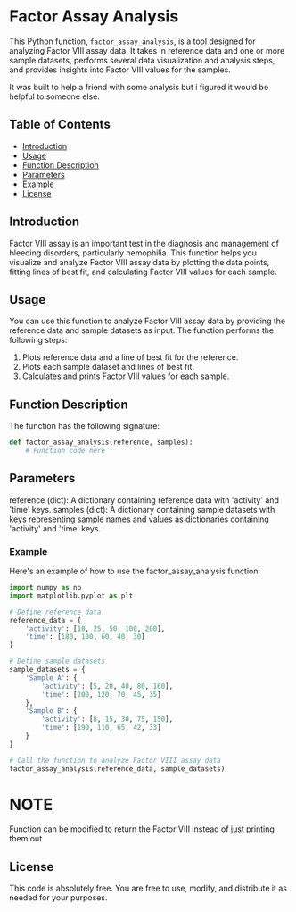# Factor Assay Analysis

This Python function, `factor_assay_analysis`, is a tool designed for analyzing Factor VIII assay data. It takes in reference data and one or more sample datasets, performs several data visualization and analysis steps, and provides insights into Factor VIII values for the samples.

It was built to help a friend with some analysis but i figured it would be helpful to someone else.

## Table of Contents

- [Introduction](#introduction)
- [Usage](#usage)
- [Function Description](#function-description)
- [Parameters](#parameters)
- [Example](#example)
- [License](#license)

## Introduction

Factor VIII assay is an important test in the diagnosis and management of bleeding disorders, particularly hemophilia. This function helps you visualize and analyze Factor VIII assay data by plotting the data points, fitting lines of best fit, and calculating Factor VIII values for each sample.

## Usage

You can use this function to analyze Factor VIII assay data by providing the reference data and sample datasets as input. The function performs the following steps:

1. Plots reference data and a line of best fit for the reference.
2. Plots each sample dataset and lines of best fit.
3. Calculates and prints Factor VIII values for each sample.

## Function Description

The function has the following signature:

```python
def factor_assay_analysis(reference, samples):
    # Function code here
```
## Parameters
reference (dict): A dictionary containing reference data with 'activity' and 'time' keys.
samples (dict): A dictionary containing sample datasets with keys representing sample names and values as dictionaries containing 'activity' and 'time' keys.

### Example
Here's an example of how to use the factor_assay_analysis function:

```python
import numpy as np
import matplotlib.pyplot as plt

# Define reference data
reference_data = {
    'activity': [10, 25, 50, 100, 200],
    'time': [180, 100, 60, 40, 30]
}

# Define sample datasets
sample_datasets = {
    'Sample A': {
        'activity': [5, 20, 40, 80, 160],
        'time': [200, 120, 70, 45, 35]
    },
    'Sample B': {
        'activity': [8, 15, 30, 75, 150],
        'time': [190, 110, 65, 42, 33]
    }
}

# Call the function to analyze Factor VIII assay data
factor_assay_analysis(reference_data, sample_datasets)
```

# NOTE
Function can be modified to return the Factor VIII instead of just printing them out

## License
This code is absolutely free.
You are free to use, modify, and distribute it as needed for your purposes.